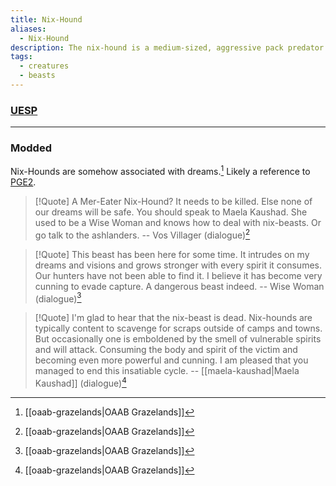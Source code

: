 ```yaml
---
title: Nix-Hound
aliases:
  - Nix-Hound
description: The nix-hound is a medium-sized, aggressive pack predator.
tags:
  - creatures
  - beasts
---
```

### [UESP](https://en.uesp.net/wiki/Morrowind:Beasts#Nix-Hound)

***
### Modded
Nix-Hounds are somehow associated with dreams.[^1] Likely a reference to [PGE2](https://www.imperial-library.info/content/million-eyed-insect-dreaming-morrowind).

> [!Quote]
> A Mer-Eater Nix-Hound? It needs to be killed. Else none of our dreams will be safe. You should speak to Maela Kaushad. She used to be a Wise Woman and knows how to deal with nix-beasts. Or go talk to the ashlanders.
> -- Vos Villager (dialogue)[^1]

> [!Quote]
> This beast has been here for some time. It intrudes on my dreams and visions and grows stronger with every spirit it consumes. Our hunters have not been able to find it. I believe it has become very cunning to evade capture. A dangerous beast indeed.
> -- Wise Woman (dialogue)[^1]

> [!Quote]
> I'm glad to hear that the nix-beast is dead. Nix-hounds are typically content to scavenge for scraps outside of camps and towns. But occasionally one is emboldened by the smell of vulnerable spirits and will attack. Consuming the body and spirit of the victim and becoming even more powerful and cunning. I am pleased that you managed to end this insatiable cycle.
> -- [[maela-kaushad|Maela Kaushad]] (dialogue)[^1]

[^1]: [[oaab-grazelands|OAAB Grazelands]]